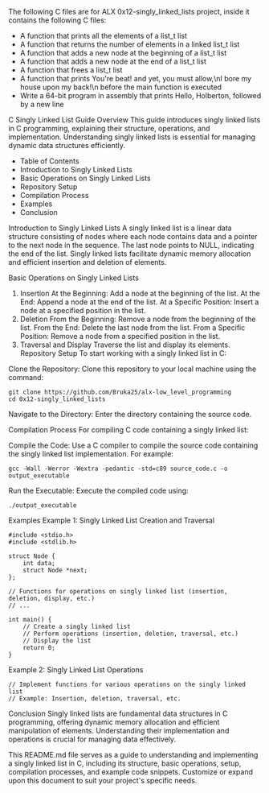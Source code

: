The following C files are for ALX 0x12-singly_linked_lists project, inside it contains the following C files:

* A function that prints all the elements of a list_t list
* A function that returns the number of elements in a linked list_t list
* A function that adds a new node at the beginning of a list_t list
* A function that adds a new node at the end of a list_t list
* A function that frees a list_t list
* A function that prints You're beat! and yet, you must allow,\nI bore my house upon my back!\n before the main function is executed
* Write a 64-bit program in assembly that prints Hello, Holberton, followed by a new line

C Singly Linked List Guide
Overview
This guide introduces singly linked lists in C programming, explaining their structure, operations, and implementation. Understanding singly linked lists is essential for managing dynamic data structures efficiently.

* Table of Contents
* Introduction to Singly Linked Lists
* Basic Operations on Singly Linked Lists
* Repository Setup
* Compilation Process
* Examples
* Conclusion

Introduction to Singly Linked Lists
A singly linked list is a linear data structure consisting of nodes where each node contains data and a pointer to the next node in the sequence. The last node points to NULL, indicating the end of the list. Singly linked lists facilitate dynamic memory allocation and efficient insertion and deletion of elements.

Basic Operations on Singly Linked Lists
1. Insertion
At the Beginning: Add a node at the beginning of the list.
At the End: Append a node at the end of the list.
At a Specific Position: Insert a node at a specified position in the list.
2. Deletion
From the Beginning: Remove a node from the beginning of the list.
From the End: Delete the last node from the list.
From a Specific Position: Remove a node from a specified position in the list.
3. Traversal and Display
Traverse the list and display its elements.
Repository Setup
To start working with a singly linked list in C:

Clone the Repository: Clone this repository to your local machine using the command:

```
git clone https://github.com/Bruka25/alx-low_level_programming
cd 0x12-singly_linked_lists
```
Navigate to the Directory: Enter the directory containing the source code.

Compilation Process
For compiling C code containing a singly linked list:

Compile the Code: Use a C compiler to compile the source code containing the singly linked list implementation. For example:

```
gcc -Wall -Werror -Wextra -pedantic -std=c89 source_code.c -o output_executable
```
Run the Executable: Execute the compiled code using:

```
./output_executable
```
Examples
Example 1: Singly Linked List Creation and Traversal

```
#include <stdio.h>
#include <stdlib.h>

struct Node {
    int data;
    struct Node *next;
};

// Functions for operations on singly linked list (insertion, deletion, display, etc.)
// ...

int main() {
    // Create a singly linked list
    // Perform operations (insertion, deletion, traversal, etc.)
    // Display the list
    return 0;
}
```
Example 2: Singly Linked List Operations

```
// Implement functions for various operations on the singly linked list
// Example: Insertion, deletion, traversal, etc.
```
Conclusion
Singly linked lists are fundamental data structures in C programming, offering dynamic memory allocation and efficient manipulation of elements. Understanding their implementation and operations is crucial for managing data effectively.

This README.md file serves as a guide to understanding and implementing a singly linked list in C, including its structure, basic operations, setup, compilation processes, and example code snippets. Customize or expand upon this document to suit your project's specific needs.





 
